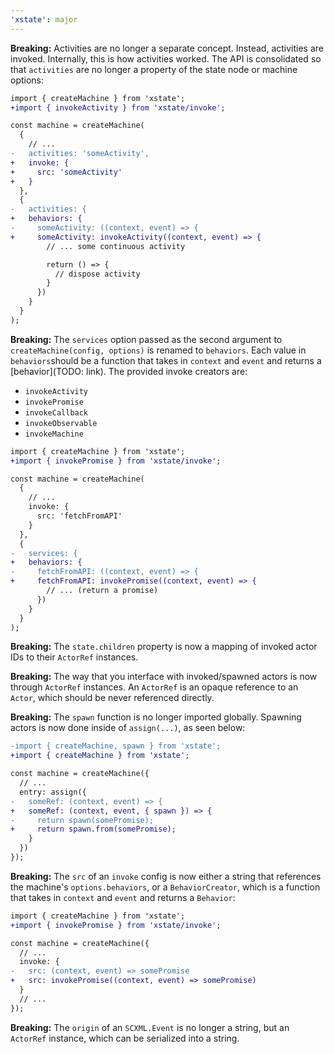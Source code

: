 ```yaml
---
'xstate': major
---
```


**Breaking:** Activities are no longer a separate concept. Instead, activities are invoked. Internally, this is how activities worked. The API is consolidated so that `activities` are no longer a property of the state node or machine options:

```diff
import { createMachine } from 'xstate';
+import { invokeActivity } from 'xstate/invoke';

const machine = createMachine(
  {
    // ...
-   activities: 'someActivity',
+   invoke: {
+     src: 'someActivity'
+   }
  },
  {
-   activities: {
+   behaviors: {
-     someActivity: ((context, event) => {
+     someActivity: invokeActivity((context, event) => {
        // ... some continuous activity

        return () => {
          // dispose activity
        }
      })
    }
  }
);
```

**Breaking:** The `services` option passed as the second argument to `createMachine(config, options)` is renamed to `behaviors`. Each value in `behaviors`should be a function that takes in `context` and `event` and returns a [behavior](TODO: link). The provided invoke creators are:

- `invokeActivity`
- `invokePromise`
- `invokeCallback`
- `invokeObservable`
- `invokeMachine`

```diff
import { createMachine } from 'xstate';
+import { invokePromise } from 'xstate/invoke';

const machine = createMachine(
  {
    // ...
    invoke: {
      src: 'fetchFromAPI'
    }
  },
  {
-   services: {
+   behaviors: {
-     fetchFromAPI: ((context, event) => {
+     fetchFromAPI: invokePromise((context, event) => {
        // ... (return a promise)
      })
    }
  }
);
```

**Breaking:** The `state.children` property is now a mapping of invoked actor IDs to their `ActorRef` instances.

**Breaking:** The way that you interface with invoked/spawned actors is now through `ActorRef` instances. An `ActorRef` is an opaque reference to an `Actor`, which should be never referenced directly.

**Breaking:** The `spawn` function is no longer imported globally. Spawning actors is now done inside of `assign(...)`, as seen below:

```diff
-import { createMachine, spawn } from 'xstate';
+import { createMachine } from 'xstate';

const machine = createMachine({
  // ...
  entry: assign({
-   someRef: (context, event) => {
+   someRef: (context, event, { spawn }) => {
-     return spawn(somePromise);
+     return spawn.from(somePromise);
    }
  })
});

```

**Breaking:** The `src` of an `invoke` config is now either a string that references the machine's `options.behaviors`, or a `BehaviorCreator`, which is a function that takes in `context` and `event` and returns a `Behavior`:

```diff
import { createMachine } from 'xstate';
+import { invokePromise } from 'xstate/invoke';

const machine = createMachine({
  // ...
  invoke: {
-   src: (context, event) => somePromise
+   src: invokePromise((context, event) => somePromise)
  }
  // ...
});
```

**Breaking:** The `origin` of an `SCXML.Event` is no longer a string, but an `ActorRef` instance, which can be serialized into a string.
